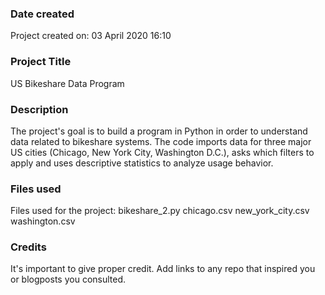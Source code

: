 ### Date created
Project created on: 03 April 2020 16:10

### Project Title
US Bikeshare Data Program

### Description
The project's goal is to build a program in Python in order to understand data related to bikeshare systems.
The code imports data for three major US cities (Chicago, New York City, Washington D.C.), asks which filters to apply
and uses descriptive statistics to analyze usage behavior.

### Files used
Files used for the project:
bikeshare_2.py
chicago.csv
new_york_city.csv
washington.csv

### Credits
It's important to give proper credit. Add links to any repo that inspired you or blogposts you consulted.
